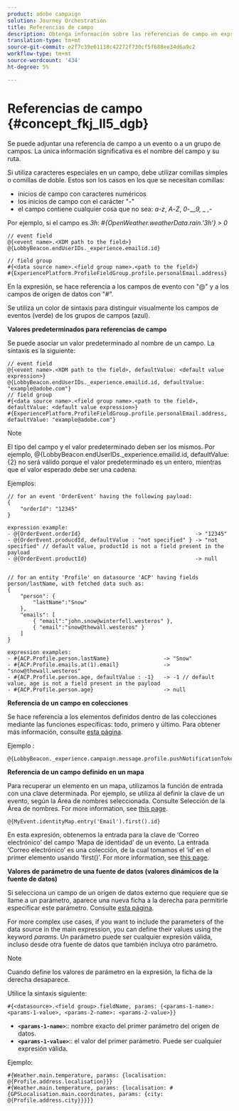 ```yaml
---
product: adobe campaign
solution: Journey Orchestration
title: Referencias de campo
description: Obtenga información sobre las referencias de campo en expresiones avanzadas
translation-type: tm+mt
source-git-commit: e2f7c39e61118c42272f730cf5f688ee34d6a9c2
workflow-type: tm+mt
source-wordcount: '434'
ht-degree: 5%

---
```




# Referencias de campo {#concept_fkj_ll5_dgb}

Se puede adjuntar una referencia de campo a un evento o a un grupo de campos. La única información significativa es el nombre del campo y su ruta.

Si utiliza caracteres especiales en un campo, debe utilizar comillas simples o comillas de doble. Estos son los casos en los que se necesitan comillas:

* inicios de campo con caracteres numéricos
* los inicios de campo con el carácter &quot;-&quot;
* el campo contiene cualquier cosa que no sea: _a_-_z_, _A_-_Z_, _0_-___9, _ ,-_

Por ejemplo, si el campo es _3h_: _#{OpenWeather.weatherData.rain.&#39;3h&#39;} > 0_

```
// event field
@{<event name>.<XDM path to the field>}
@{LobbyBeacon.endUserIDs._experience.emailid.id}

// field group
#{<data source name>.<field group name>.<path to the field>}
#{ExperiencePlatform.ProfileFieldGroup.profile.personalEmail.address}
```

En la expresión, se hace referencia a los campos de evento con &quot;@&quot; y a los campos de origen de datos con &quot;#&quot;.

Se utiliza un color de sintaxis para distinguir visualmente los campos de eventos (verde) de los grupos de campos (azul).

**Valores predeterminados para referencias de campo**

Se puede asociar un valor predeterminado al nombre de un campo. La sintaxis es la siguiente:

```
// event field
@{<event name>.<XDM path to the field>, defaultValue: <default value expression>}
@{LobbyBeacon.endUserIDs._experience.emailid.id, defaultValue: "example@adobe.com"}
// field group
#{<data source name>.<field group name>.<path to the field>, defaultValue: <default value expression>}
#{ExperiencePlatform.ProfileFieldGroup.profile.personalEmail.address, defaultValue: "example@adobe.com"}
```

>[!NOTE]
>
>El tipo del campo y el valor predeterminado deben ser los mismos. Por ejemplo, @{LobbyBeacon.endUserIDs._experience.emailid.id, defaultValue: {2} no será válido porque el valor predeterminado es un entero, mientras que el valor esperado debe ser una cadena.

Ejemplos:

```
// for an event 'OrderEvent' having the following payload:
{
    "orderId": "12345"
}
 
expression example:
- @{OrderEvent.orderId}                                    -> "12345"
- @{OrderEvent.producdId, defaultValue : "not specified" } -> "not specified" // default value, productId is not a field present in the payload
- @{OrderEvent.productId}                                  -> null
 
 
// for an entity 'Profile' on datasource 'ACP' having fields person/lastName, with fetched data such as:
{
    "person": {
        "lastName":"Snow"
    },
    "emails": [
        { "email":"john.snow@winterfell.westeros" },
        { "email":"snow@thewall.westeros" }
    ]
}
 
expression examples:
- #{ACP.Profile.person.lastName}                 -> "Snow"
- #{ACP.Profile.emails.at(1).email}              -> "snow@thewall.westeros"
- #{ACP.Profile.person.age, defaultValue : -1}   -> -1 // default value, age is not a field present in the payload
- #{ACP.Profile.person.age}                      -> null
```

**Referencia de un campo en colecciones**

Se hace referencia a los elementos definidos dentro de las colecciones mediante las funciones específicas: todo, primero y último. Para obtener más información, consulte [esta página](../expression/collection-management-functions.md).

Ejemplo :

```
@{LobbyBeacon._experience.campaign.message.profile.pushNotificationTokens.all()
```

**Referencia de un campo definido en un mapa**

Para recuperar un elemento en un mapa, utilizamos la función de entrada con una clave determinada. Por ejemplo, se utiliza al definir la clave de un evento, según la Área de nombres seleccionada. Consulte Selección de la Área de nombres. For more information, see [this page](../event/selecting-the-namespace.md).

```
@{MyEvent.identityMap.entry('Email').first().id}
```

En esta expresión, obtenemos la entrada para la clave de ‘Correo electrónico’ del campo ‘Mapa de identidad’ de un evento. La entrada ‘Correo electrónico’ es una colección, de la cual tomamos el ‘id’ en el primer elemento usando ‘first()’. For more information, see [this page](../expression/collection-management-functions.md).

**Valores de parámetro de una fuente de datos (valores dinámicos de la fuente de datos)**

Si selecciona un campo de un origen de datos externo que requiere que se llame a un parámetro, aparece una nueva ficha a la derecha para permitirle especificar este parámetro. Consulte [esta página](../expression/expressionadvanced.md).

For more complex use cases, if you want to include the parameters of the data source in the main expression, you can define their values using the keyword _params_. Un parámetro puede ser cualquier expresión válida, incluso desde otra fuente de datos que también incluya otro parámetro.

>[!NOTE]
>
>Cuando define los valores de parámetro en la expresión, la ficha de la derecha desaparece.

Utilice la sintaxis siguiente:

```
#{<datasource>.<field group>.fieldName, params: {<params-1-name>: <params-1-value>, <params-2-name>: <params-2-value>}}
```

* **`<params-1-name>`**:: nombre exacto del primer parámetro del origen de datos.
* **`<params-1-value>`**:: el valor del primer parámetro. Puede ser cualquier expresión válida.

Ejemplo:

```
#{Weather.main.temperature, params: {localisation: @{Profile.address.localisation}}}
#{Weather.main.temperature, params: {localisation: #{GPSLocalisation.main.coordinates, params: {city: @{Profile.address.city}}}}}
```
